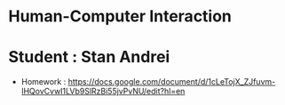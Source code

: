 # Human-Computer Interaction
# Student : Stan Andrei
- Homework : https://docs.google.com/document/d/1cLeTojX_ZJfuvm-lHQovCvwI1LVb9SlRzBi55jvPvNU/edit?hl=en
